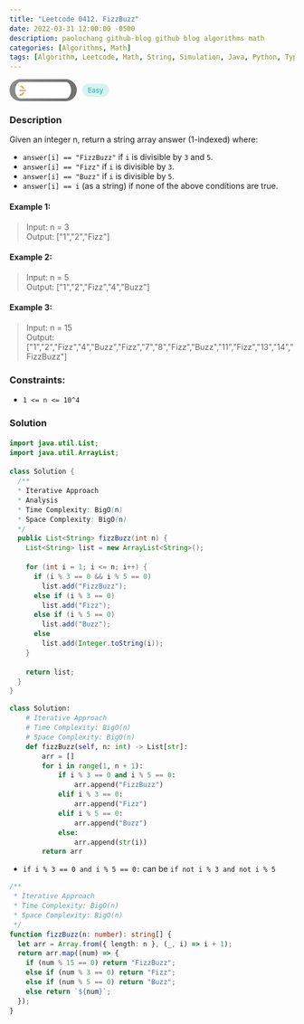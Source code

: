 ```yaml
---
title: "Leetcode 0412. FizzBuzz"
date: 2022-03-31 12:00:00 -0500
description: paolochang github-blog github blog algorithms math
categories: [Algorithms, Math]
tags: [Algorithm, Leetcode, Math, String, Simulation, Java, Python, TypeScript]
---
```


<style type='text/css'>
blockquote {
  margin-left: 14px;
}
img {
  left: 0 !important;
  transform: none !important;
  -webkit-transform: none !important;
}
[class*="summary"] {
  display: none;
}
[class*="header"] {
  display: flex;
  flex-direction: row;
  align-items: center;
  gap: 10px;
}
[class*="leet_logo"] {
  height: 29px;
  padding: 5px 10px;
  border-radius: 21px;
  background-color: #f7f7f7;
  background: linear-gradient(90deg, rgba(80,80,80,0.65) 0%, rgba(36,36,36,0.65) 100%);
}
[class*="easy"] {
  color: #00B8A3;
  font-size: 12px;
  padding: 4px 10px;
  border-radius: 21px;
  background-color: rgba(0, 184, 163, 0.15);
}
[class*="medium"] {
  color: #FFC01E;
  font-size: 12px;
  padding: 4px 10px;
  border-radius: 21px;
  background-color: #FFC01E26;
}
</style>

<div class=summary>
  Given an integer n, return a string array answer (1-indexed) where:
  
  - `answer[i] == "FizzBuzz"` if `i` is divisible by `3` and `5`.
  - `answer[i] == "Fizz"` if `i` is divisible by `3`.
  - `answer[i] == "Buzz"` if `i` is divisible by `5`.
</div>

<div id=header class=header>
  <img class=leet_logo src="/assets/img/leetcode_logo.png" alt="Leetcode" />
  <span class=easy>Easy</span>
</div>

### Description

Given an integer n, return a string array answer (1-indexed) where:

- `answer[i] == "FizzBuzz"` if `i` is divisible by `3` and `5`.
- `answer[i] == "Fizz"` if `i` is divisible by `3`.
- `answer[i] == "Buzz"` if `i` is divisible by `5`.
- `answer[i] == i` (as a string) if none of the above conditions are true.

#### Example 1:

> Input: n = 3<br/>
> Output: ["1","2","Fizz"]

#### Example 2:

> Input: n = 5<br/>
> Output: ["1","2","Fizz","4","Buzz"]

#### Example 3:

> Input: n = 15<br/>
> Output: ["1","2","Fizz","4","Buzz","Fizz","7","8","Fizz","Buzz","11","Fizz","13","14","FizzBuzz"]

### Constraints:

- `1 <= n <= 10^4`

### Solution

```java
import java.util.List;
import java.util.ArrayList;

class Solution {
  /**
  * Iterative Approach
  * Analysis
  * Time Complexity: BigO(n)
  * Space Complexity: BigO(n)
  */
  public List<String> fizzBuzz(int n) {
    List<String> list = new ArrayList<String>();

    for (int i = 1; i <= n; i++) {
      if (i % 3 == 0 && i % 5 == 0)
        list.add("FizzBuzz");
      else if (i % 3 == 0)
        list.add("Fizz");
      else if (i % 5 == 0)
        list.add("Buzz");
      else
        list.add(Integer.toString(i));
    }

    return list;
  }
}
```

```py
class Solution:
    # Iterative Approach
    # Time Complexity: BigO(n)
    # Space Complexity: BigO(n)
    def fizzBuzz(self, n: int) -> List[str]:
        arr = []
        for i in range(1, n + 1):
            if i % 3 == 0 and i % 5 == 0:
                arr.append("FizzBuzz")
            elif i % 3 == 0:
                arr.append("Fizz")
            elif i % 5 == 0:
                arr.append("Buzz")
            else:
                arr.append(str(i))
        return arr
```

- `if i % 3 == 0 and i % 5 == 0:` can be `if not i % 3 and not i % 5`

```ts
/**
 * Iterative Approach
 * Time Complexity: BigO(n)
 * Space Complexity: BigO(n)
 */
function fizzBuzz(n: number): string[] {
  let arr = Array.from({ length: n }, (_, i) => i + 1);
  return arr.map((num) => {
    if (num % 15 == 0) return "FizzBuzz";
    else if (num % 3 == 0) return "Fizz";
    else if (num % 5 == 0) return "Buzz";
    else return `${num}`;
  });
}
```

<script>
  const anchor = document.getElementById("header").querySelector("a");
  anchor.classList.remove("popup");
  anchor.style.cursor = "pointer";
  anchor.setAttribute("target", "_black");
  anchor.setAttribute("href", "https://leetcode.com/problems/fizz-buzz/");
</script>
